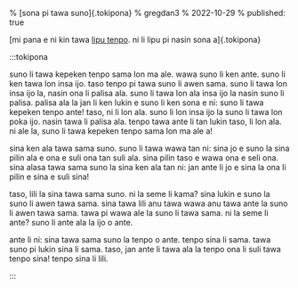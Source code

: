 % [sona pi tawa suno]{.tokipona}
% gregdan3
% 2022-10-29
% published: true

[mi pana e ni kin tawa [lipu tenpo](https://liputenpo.org/lipu-tenpo-nanpa-musi/). ni li lipu pi nasin sona a]{.tokipona}

<!-- cut -->

:::tokipona

suno li tawa kepeken tenpo sama lon ma ale.
wawa suno li ken ante.
suno li ken tawa lon insa ijo.
taso tenpo pi tawa suno li awen sama.
suno li tawa lon insa ijo la, nasin ona li palisa ala.
suno li tawa lon ala insa ijo la nasin suno li palisa.
palisa ala la jan li ken lukin e suno li ken sona e ni:
suno li tawa kepeken tenpo ante!
taso, ni li lon ala.
suno li lon insa ijo la suno li tawa lon poka ijo.
nasin tawa li palisa ala.
tenpo tawa ante li tan lukin taso, li lon ala.
ni ale la, suno li tawa kepeken tenpo sama lon ma ale a!

sina ken ala tawa sama suno.
suno li tawa wawa tan ni:
sina jo e suno la sina pilin ala e ona e suli ona tan suli ala.
sina pilin taso e wawa ona e seli ona.
sina alasa tawa sama suno la sina ken ala tan ni:
jan ante li jo e sina la ona li pilin e sina e suli sina!

taso, lili la sina tawa sama suno.
ni la seme li kama?
sina lukin e suno la suno li awen tawa sama.
sina tawa lili anu tawa wawa anu tawa ante la suno li awen tawa sama.
tawa pi wawa ale la suno li tawa sama.
ni la seme li ante?
suno li ante ala la ijo o ante.

ante li ni:
sina tawa sama suno la tenpo o ante.
tenpo sina li sama.
tawa suno pi lukin sina li sama.
taso, jan ante li tawa ala la tenpo ona li suli tawa tenpo sina!
tenpo sina li lili.

:::

